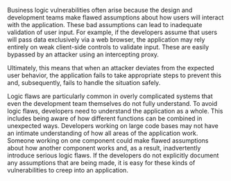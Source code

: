 Business logic vulnerabilities often arise because the design and development teams make flawed assumptions about how users will interact with the application. These bad assumptions can lead to inadequate validation of user input. For example, if the developers assume that users will pass data exclusively via a web browser, the application may rely entirely on weak client-side controls to validate input. These are easily bypassed by an attacker using an intercepting proxy.

Ultimately, this means that when an attacker deviates from the expected user behavior, the application fails to take appropriate steps to prevent this and, subsequently, fails to handle the situation safely.

Logic flaws are particularly common in overly complicated systems that even the development team themselves do not fully understand. To avoid logic flaws, developers need to understand the application as a whole. This includes being aware of how different functions can be combined in unexpected ways. Developers working on large code bases may not have an intimate understanding of how all areas of the application work. Someone working on one component could make flawed assumptions about how another component works and, as a result, inadvertently introduce serious logic flaws. If the developers do not explicitly document any assumptions that are being made, it is easy for these kinds of vulnerabilities to creep into an application.